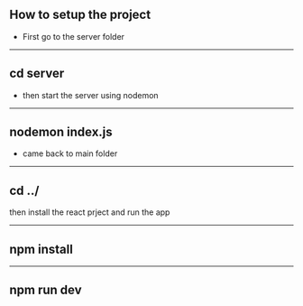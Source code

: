 
## How to setup the project 
 - First go to the server folder 
 ----------------
 cd server
 ----------------

- then start the server using nodemon

-----------------
nodemon index.js
-----------------

- came back to main folder 

----------------
cd ../
---------------- 

then install the react prject and run the app 

-----------------
npm install
-----------------

-----------------
npm run dev
----------------- 




